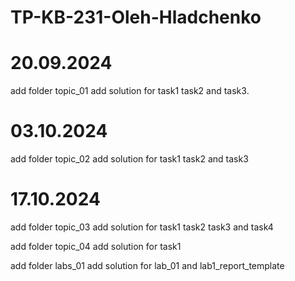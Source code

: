 # TP-KB-231-Oleh-Hladchenko

# 20.09.2024
add folder topic_01
add solution for task1 task2 and task3.

# 03.10.2024
add folder topic_02
add solution for task1 task2 and task3

# 17.10.2024
add folder topic_03
add solution for task1 task2 task3 and task4

add folder topic_04
add solution for task1 

add folder labs_01
add solution for lab_01 and lab1_report_template
